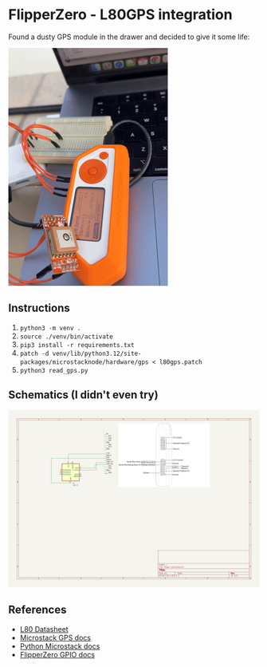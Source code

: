# FlipperZero - L80GPS integration

Found a dusty GPS module in the drawer and decided to give it some life:

![](./media/blink.gif)

## Instructions

1. `python3 -m venv .`
2. `source ./venv/bin/activate`
3. `pip3 install -r requirements.txt`
4. `patch -d venv/lib/python3.12/site-packages/microstacknode/hardware/gps < l80gps.patch`
5. `python3 read_gps.py`

## Schematics (I didn't even try)

![](./media/flipper_l80_schematics.jpg)

## References

- [L80 Datasheet](https://www.quectel.com/wp-content/uploads/2021/03/Quectel_L80_Hardware_Design_V1.5-1.pdf)
- [Microstack GPS docs](https://www.farnell.com/datasheets/1860443.pdf)
- [Python Microstack docs](https://python3-microstacknode.readthedocs.io/en/latest/example.html)
- [FlipperZero GPIO docs](https://docs.flipper.net/gpio-and-modules)

